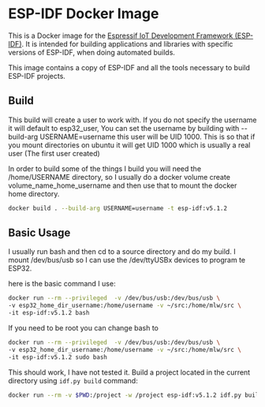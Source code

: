<!-- This is a brief version of docs/en/api-guides/tools/idf-docker-image.rst
     intended to be displayed on the Docker Hub page: https://hub.docker.com/r/espressif/idf.
     When changing this page, please keep idf-docker-image.rst in sync.
     (Keep the differences between Markdown and restructuredText in mind.)
 -->

# ESP-IDF Docker Image

This is a Docker image for the [Espressif IoT Development Framework (ESP-IDF)](https://github.com/espressif/esp-idf). It is intended for building applications and libraries with specific versions of ESP-IDF, when doing automated builds.

This image contains a copy of ESP-IDF and all the tools necessary to build ESP-IDF projects.

## Build

This build will create a user to work with. If you do not specify the username it will
default to esp32_user, You can set the username by building with --build-arg USERNAME=username
this user will be UID 1000. This is so that if you mount directories on ubuntu it will
get UID 1000 which is usually a real user (The first user created)

In order to build some of the things I build you will need the /home/USERNAME directory,
so I usually do a docker volume create volume_name_home_username and then use that to 
mount the docker home directory.

```bash
docker build . --build-arg USERNAME=username -t esp-idf:v5.1.2
```

## Basic Usage

I usually run bash and then cd to a source directory and do my build.
I mount /dev/bus/usb so I can use the /dev/ttyUSBx devices to program te ESP32.

here is the basic command I use:

```bash
docker run --rm --privileged  -v /dev/bus/usb:/dev/bus/usb \
-v esp32_home_dir_username:/home/username -v ~/src:/home/mlw/src \
-it esp-idf:v5.1.2 bash
```
If you need to be root you can change bash to 
```bash
docker run --rm --privileged  -v /dev/bus/usb:/dev/bus/usb \
-v esp32_home_dir_username:/home/username -v ~/src:/home/mlw/src \
-it esp-idf:v5.1.2 sudo bash
```

This should work, I have not tested it.
Build a project located in the current directory using `idf.py build` command:

```bash
docker run --rm -v $PWD:/project -w /project esp-idf:v5.1.2 idf.py build
```
